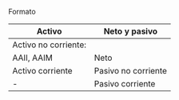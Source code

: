 Formato

| Activo              | Neto y pasivo       |
| ------------------- | ------------------- |
| Activo no corriente:
AAII, AAIM | Neto                |
| Activo corriente    | Pasivo no corriente |
| -                   | Pasivo corriente    |
